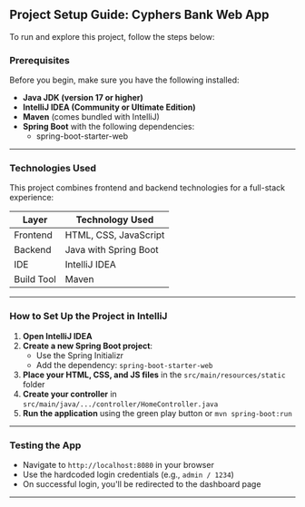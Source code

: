 ## Project Setup Guide: Cyphers Bank Web App

To run and explore this project, follow the steps below:

###  Prerequisites

Before you begin, make sure you have the following installed:

- **Java JDK (version 17 or higher)**  
- **IntelliJ IDEA (Community or Ultimate Edition)**  
- **Maven** (comes bundled with IntelliJ)
- **Spring Boot** with the following dependencies:
  - spring-boot-starter-web  

---

###  Technologies Used

This project combines frontend and backend technologies for a full-stack experience:

| Layer        | Technology Used            |
|--------------|-----------------------------|
| Frontend     | HTML, CSS, JavaScript       |
| Backend      | Java with Spring Boot       |
| IDE          | IntelliJ IDEA               |
| Build Tool   | Maven                       |

---

###  How to Set Up the Project in IntelliJ

1. **Open IntelliJ IDEA**
2. **Create a new Spring Boot project**:
   - Use the Spring Initializr
   - Add the dependency: `spring-boot-starter-web`
3. **Place your HTML, CSS, and JS files** in the `src/main/resources/static` folder
4. **Create your controller** in `src/main/java/.../controller/HomeController.java`
5. **Run the application** using the green play button or `mvn spring-boot:run`

---

###  Testing the App

- Navigate to `http://localhost:8080` in your browser
- Use the hardcoded login credentials (e.g., `admin / 1234`)
- On successful login, you'll be redirected to the dashboard page

---

